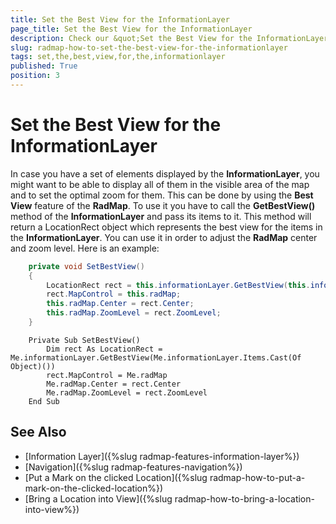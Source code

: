 ```yaml
---
title: Set the Best View for the InformationLayer
page_title: Set the Best View for the InformationLayer
description: Check our &quot;Set the Best View for the InformationLayer&quot; documentation article for the RadMap {{ site.framework_name }} control.
slug: radmap-how-to-set-the-best-view-for-the-informationlayer
tags: set,the,best,view,for,the,informationlayer
published: True
position: 3
---
```


# Set the Best View for the InformationLayer

In case you have a set of elements displayed by the __InformationLayer__, you might want to be able to display all of them in the visible area of the map and to set the optimal zoom for them. This can be done by using the __Best View__ feature of the __RadMap__. To use it you have to call the __GetBestView()__ method of the __InformationLayer__ and pass its items to it. This method will return a LocationRect object which represents the best view for the items in the __InformationLayer__. You can use it in order to adjust the __RadMap__ center and zoom level. Here is an example:        


```C#
	private void SetBestView()
	{
	    LocationRect rect = this.informationLayer.GetBestView(this.informationLayer.Items.Cast<object>());
	    rect.MapControl = this.radMap;
	    this.radMap.Center = rect.Center;
	    this.radMap.ZoomLevel = rect.ZoomLevel;
	}
```
```VB.NET
	Private Sub SetBestView()
		Dim rect As LocationRect = Me.informationLayer.GetBestView(Me.informationLayer.Items.Cast(Of Object)())
		rect.MapControl = Me.radMap
		Me.radMap.Center = rect.Center
		Me.radMap.ZoomLevel = rect.ZoomLevel
	End Sub
```

## See Also
 * [Information Layer]({%slug radmap-features-information-layer%})
 * [Navigation]({%slug radmap-features-navigation%})
 * [Put a Mark on the clicked Location]({%slug radmap-how-to-put-a-mark-on-the-clicked-location%})
 * [Bring a Location into View]({%slug radmap-how-to-bring-a-location-into-view%})